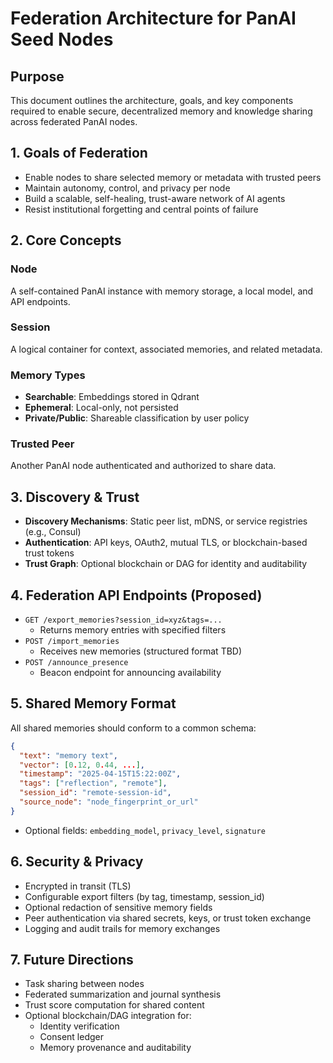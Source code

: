 # Federation Architecture for PanAI Seed Nodes

## Purpose

This document outlines the architecture, goals, and key components required to enable secure, decentralized memory and knowledge sharing across federated PanAI nodes.

## 1. Goals of Federation

- Enable nodes to share selected memory or metadata with trusted peers
- Maintain autonomy, control, and privacy per node
- Build a scalable, self-healing, trust-aware network of AI agents
- Resist institutional forgetting and central points of failure

## 2. Core Concepts

### Node
A self-contained PanAI instance with memory storage, a local model, and API endpoints.

### Session
A logical container for context, associated memories, and related metadata.

### Memory Types
- **Searchable**: Embeddings stored in Qdrant
- **Ephemeral**: Local-only, not persisted
- **Private/Public**: Shareable classification by user policy

### Trusted Peer
Another PanAI node authenticated and authorized to share data.

## 3. Discovery & Trust

- **Discovery Mechanisms**: Static peer list, mDNS, or service registries (e.g., Consul)
- **Authentication**: API keys, OAuth2, mutual TLS, or blockchain-based trust tokens
- **Trust Graph**: Optional blockchain or DAG for identity and auditability

## 4. Federation API Endpoints (Proposed)

- `GET /export_memories?session_id=xyz&tags=...`
  - Returns memory entries with specified filters
- `POST /import_memories`
  - Receives new memories (structured format TBD)
- `POST /announce_presence`
  - Beacon endpoint for announcing availability

## 5. Shared Memory Format

All shared memories should conform to a common schema:

```json
{
  "text": "memory text",
  "vector": [0.12, 0.44, ...],
  "timestamp": "2025-04-15T15:22:00Z",
  "tags": ["reflection", "remote"],
  "session_id": "remote-session-id",
  "source_node": "node_fingerprint_or_url"
}
```

- Optional fields: `embedding_model`, `privacy_level`, `signature`

## 6. Security & Privacy

- Encrypted in transit (TLS)
- Configurable export filters (by tag, timestamp, session_id)
- Optional redaction of sensitive memory fields
- Peer authentication via shared secrets, keys, or trust token exchange
- Logging and audit trails for memory exchanges

## 7. Future Directions

- Task sharing between nodes
- Federated summarization and journal synthesis
- Trust score computation for shared content
- Optional blockchain/DAG integration for:
  - Identity verification
  - Consent ledger
  - Memory provenance and auditability
